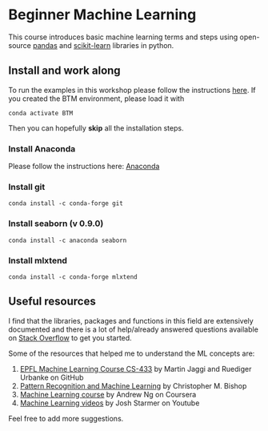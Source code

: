 # Beginner Machine Learning

This course introduces basic machine learning terms and steps using open-source [pandas](https://pandas.pydata.org) and [scikit-learn](https://scikit-learn.org/stable/index.html) libraries in python.

## Install and work along
To run the examples in this workshop please follow the instructions [here](https://github.com/redgar598/EMBL_BTM_2019/tree/master/Install). If you created the BTM environment, please load it with

```
conda activate BTM
```
Then you can hopefully **skip** all the installation steps.

### Install Anaconda

Please follow the instructions here: [Anaconda](https://www.anaconda.com/distribution/)

### Install git

```
conda install -c conda-forge git
```

### Install seaborn (v 0.9.0)

```
conda install -c anaconda seaborn
```

### Install mlxtend

```
conda install -c conda-forge mlxtend
```

## Useful resources

I find that the libraries, packages and functions in this field are extensively documented and there is a lot of help/already answered questions available on [Stack Overflow](https://stackoverflow.com) to get you started. 

Some of the resources that helped me to understand the ML concepts are:
1. [EPFL Machine Learning Course CS-433](https://github.com/epfml/ML_course) by Martin Jaggi and Ruediger Urbanke on GitHub
2. [Pattern Recognition and Machine Learning](http://users.isr.ist.utl.pt/~wurmd/Livros/school/Bishop%20-%20Pattern%20Recognition%20And%20Machine%20Learning%20-%20Springer%20%202006.pdf) by Christopher M. Bishop
3. [Machine Learning course](https://www.coursera.org/learn/machine-learning) by Andrew Ng on Coursera
4. [Machine Learning videos](https://www.youtube.com/watch?v=Gv9_4yMHFhI&list=PLblh5JKOoLUICTaGLRoHQDuF_7q2GfuJF) by Josh Starmer on Youtube 

Feel free to add more suggestions.


